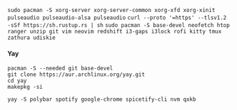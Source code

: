 `sudo pacman -S xorg-server xorg-server-common xorg-xfd xorg-xinit pulseaudio pulseaudio-alsa pulseaudio`
`curl --proto '=https' --tlsv1.2 -sSf https://sh.rustup.rs | sh`
`sudo pacman -S base-devel neofetch htop ranger unzip git vim neovim redshift i3-gaps i3lock rofi kitty tmux zathura
udiskie`

#### Yay
```
pacman -S --needed git base-devel
git clone https://aur.archlinux.org/yay.git
cd yay
makepkg -si
```

`yay -S polybar spotify google-chrome spicetify-cli nvm qxkb`
